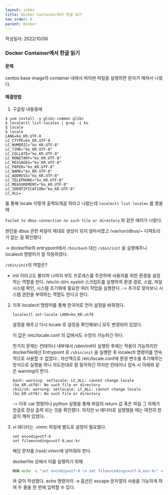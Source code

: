 ```yaml
---
layout: index
title: Docker Container에서 한글 읽기
nav_order: 4
parent: Docker
---
```


작성일자: 2022/10/06

### Docker Container에서 한글 읽기

#### 문제

centos base image의 container 내에서 파이썬 파일을 실행하면 문자가 깨져서 나왔다.



#### 해결방법

1) 구글링 내용중에

```
$ yum install -y glibc-common glibc
$ localectl list-locales | grep -i ko
$ locale
$ locale
LANG=ko_KR.UTF-8
LC_CTYPE=ko_KR.UTF-8
LC_NUMERIC="ko_KR.UTF-8"
LC_TIME="ko_KR.UTF-8"
LC_COLLATE="ko_KR.UTF-8"
LC_MONETARY="ko_KR.UTF-8"
LC_MESSAGES="ko_KR.UTF-8"
LC_PAPER="ko_KR.UTF-8"
LC_NAME="ko_KR.UTF-8"
LC_ADDRESS="ko_KR.UTF-8"
LC_TELEPHONE="ko_KR.UTF-8"
LC_MEASUREMENT="ko_KR.UTF-8"
LC_IDENTIFICATION="ko_KR.UTF-8"
LC_ALL=
```

를 통해 locale 이렇게 출력되게끔 하라고 나왔는데 `localectl list-locales` 를 했을 때

`Failed to dbus-connection no such file or directory` 와 같은 에러가 나왔다.

원인을 dbus 관련 파일이 제대로 생성이 되지 않아서였고 /var/run/dbus/~ 디렉토리가 없는 걸 확인했다.

-> dockerfile의 entrypoint에서 `/bin/bash` 대신 `/sbin/init` 을 실행해주니 localectl 명령어가 잘 작동하였다.

`/sbin/init`의 역할은?

* init 이라고도 불리며 나머지 부트 프로세스를 주관하며 사용자를 위한 환경을 설정하는 역할을 한다. /etc/rc.d/rc.sysinit 스크립트를 실행하여 환경 경로, 스왑, 파일 시스템 확인, 시스템 초기화에 필요한 여러 작업을 실행한다. -> 추가로 찾아보니 시스템 권한을 부여하는 역할도 한다고 한다.

  

2. 이후 localectl 명령어를 통해 한국어로 언어 설정을 바꿔줬다.

   `localectl set-locale LANG=ko_KR.utf8`

   설정을 해주고 다시 locale 로 설정을 확인해보니 모두 변경되어 있었다.

   이 값은 /etc/locale.conf 의 값에서도 수정이 가능하긴 하다.

   

   한가지 문제는 컨테이너 내부에서 /sbin/init이 실행된 후에는 적용이 가능하지만 dockerfile에선 Entrypoint 로 `/sbin/init` 을 실행한 후 localectl 명령어를 연속적으로 사용할 수 없었다.. 차선책으로 /etc/locale.conf에 환경 변수를 추가해주는 방식으로 실행을 하니 의도한대로 잘 동작하긴 하지만 컨테이너 접속 시 아래와 같은 warning이 뜬다.

   ```
   bash: warning: setlocale: LC_ALL: cannot change locale (ko_KR.utf8): No such file or directory
   /bin/sh: warning: setlocale: LC_ALL: cannot change locale (ko_KR.utf8): No such file or directory
   ```

   

   -> 이후 cat 명령어나 python 실행을 통해 파일의 return 값 혹은 파일 그 자체가 한글로 정상 출력 되는 것을 확인했다. 하지만 vi 에디터로 실행했을 때는 여전히 한글이 깨져 있었다.

3. vi 에디터는 .vimrc 파일에 별도로 설정이 필요했다.

   ```
   set encodig=utf-8
   set fileencodings=utf-8,euc-kr
   ```

   해당 문자를 /root/.vimrc에 넣어줘야 한다.

   dockerfile 상에서 이를 실행하기 위해

   ```dockerfile
   RUN echo -e "set encodig=utf-8 \n set fileencodings=utf-8,euc-kr" >> /root/.vimrc
   ```

   와 같이 작성했다. echo 명령어의 -e 옵션은 escape 문자열의 사용을 가능하게 하여 두 줄을 한 번에 입력할 수 있다.